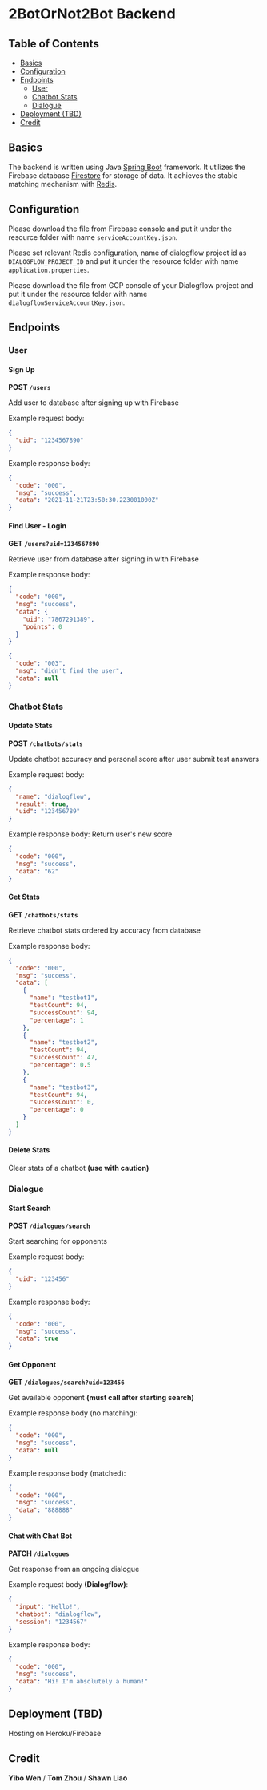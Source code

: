 # 2BotOrNot2Bot Backend

##  Table of Contents
- [Basics](#basics)
- [Configuration](#configuration)
- [Endpoints](#endpoints)
    - [User](#user)
    - [Chatbot Stats](#chatbot-stats)
    - [Dialogue](#dialogue)
- [Deployment (TBD)](#deployment-tbd)
- [Credit](#credit)

## Basics
The backend is written using Java [Spring Boot](https://spring.io/projects/spring-boot) framework.
It utilizes the Firebase database [Firestore](https://firebase.google.com/docs/firestore) for storage of data.
It achieves the stable matching mechanism with [Redis](https://redis.io/).

## Configuration
Please download the file from Firebase console and put it under the resource folder with name `serviceAccountKey.json`.

Please set relevant Redis configuration, name of dialogflow project id as `DIALOGFLOW_PROJECT_ID` and put it under the 
resource folder with name `application.properties`.

Please download the file from GCP console of your Dialogflow project and put it under the resource folder with 
name `dialogflowServiceAccountKey.json`.

## Endpoints

### User
#### Sign Up

**POST `/users`**

Add user to database after signing up with Firebase

Example request body:
```json
{
  "uid": "1234567890"
}
```

Example response body:
```json
{
  "code": "000",
  "msg": "success",
  "data": "2021-11-21T23:50:30.223001000Z"
}
```

#### Find User - Login

**GET `/users?uid=1234567890`**

Retrieve user from database after signing in with Firebase

Example response body:
```json
{
  "code": "000",
  "msg": "success",
  "data": {
    "uid": "7867291389",
    "points": 0
  }
}
```
```json
{
  "code": "003",
  "msg": "didn't find the user",
  "data": null
}
```


### Chatbot Stats
#### Update Stats

**POST `/chatbots/stats`**

Update chatbot accuracy and personal score after user submit test answers

Example request body:

```json
{
  "name": "dialogflow",
  "result": true,
  "uid": "123456789"
}
```

Example response body:
Return user's new score
```json
{
  "code": "000",
  "msg": "success",
  "data": "62"
}
```

#### Get Stats

**GET `/chatbots/stats`**

Retrieve chatbot stats ordered by accuracy from database

Example response body:
```json
{
  "code": "000",
  "msg": "success",
  "data": [
    {
      "name": "testbot1",
      "testCount": 94,
      "successCount": 94,
      "percentage": 1
    },
    {
      "name": "testbot2",
      "testCount": 94,
      "successCount": 47,
      "percentage": 0.5
    },
    {
      "name": "testbot3",
      "testCount": 94,
      "successCount": 0,
      "percentage": 0
    }
  ]
}
```

#### Delete Stats
Clear stats of a chatbot **(use with caution)**

### Dialogue
#### Start Search

**POST `/dialogues/search`**

Start searching for opponents

Example request body:
```json
{
  "uid": "123456"
}
```

Example response body:
```json
{
  "code": "000",
  "msg": "success",
  "data": true
}
```

#### Get Opponent

**GET `/dialogues/search?uid=123456`**

Get available opponent **(must call after starting search)**

Example response body (no matching):
```json
{
  "code": "000",
  "msg": "success",
  "data": null
}
```

Example response body (matched):
```json
{
  "code": "000",
  "msg": "success",
  "data": "888888"
}
```

[comment]: <> (#### ~~Start Dialogue~~ &#40;Probably unnecessary&#41;)

[comment]: <> (**POST `/dialogues`**)

[comment]: <> (Start a new dialogue)

#### Chat with Chat Bot

**PATCH `/dialogues`**

Get response from an ongoing dialogue

Example request body **(Dialogflow)**:
```json
{
  "input": "Hello!",
  "chatbot": "dialogflow",
  "session": "1234567"
}
```

Example response body:
```json
{
  "code": "000",
  "msg": "success",
  "data": "Hi! I'm absolutely a human!"
}
```

## Deployment (TBD)
Hosting on Heroku/Firebase

## Credit
**Yibo Wen** /
**Tom Zhou** /
**Shawn Liao**
